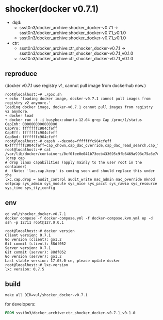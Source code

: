 # shocker(docker v0.7.1)

* dqd: 
    * ssst0n3/docker_archive:shocker_docker-v0.7.1 -> ssst0n3/docker_archive:shocker_docker-v0.7.1_v0.1.0
    * ssst0n3/docker_archive:shocker_docker-v0.7.1_v0.1.0
* ctr: 
    * ssst0n3/docker_archive:ctr_shocker_docker-v0.7.1 -> ssst0n3/docker_archive:ctr_shocker_docker-v0.7.1_v0.1.0
    * ssst0n3/docker_archive:ctr_shocker_docker-v0.7.1_v0.1.0

## reproduce

(docker v0.7.1 use registry v1, cannot pull image from dockerhub now.)

```shell
root@localhost:~# ./poc.sh 
+ echo 'loading docker image, docker-v0.7.1 cannot pull images from registry v2 anymore.'
loading docker image, docker-v0.7.1 cannot pull images from registry v2 anymore.
+ docker load
+ docker run -t -i busybox:ubuntu-12.04 grep Cap /proc/1/status
CapInh:	0000000000000000
CapPrm:	fffffffc904cfeff
CapEff:	fffffffc904cfeff
CapBnd:	fffffffc904cfeff
root@localhost:~# capsh --decode=fffffffc904cfeff
0xfffffffc904cfeff=cap_chown,cap_dac_override,cap_dac_read_search,cap_fowner,cap_fsetid,cap_kill,cap_setgid,cap_setuid,cap_linux_immutable,cap_net_bind_service,cap_net_broadcast,cap_net_admin,cap_net_raw,cap_ipc_lock,cap_ipc_owner,cap_sys_chroot,cap_sys_ptrace,cap_sys_boot,cap_lease,cap_setfcap,cap_syslog,35,36,37,38,39,40,41,42,43,44,45,46,47,48,49,50,51,52,53,54,55,56,57,58,59,60,61,62,63
root@localhost:~# cat /var/lib/docker/containers/0cf0fee0e041b73eeb433695c9fb6469a993c75a6e7c998c1f8091a90c59eca7/config.lxc  |grep cap
# drop linux capabilities (apply mainly to the user root in the container)
#  (Note: 'lxc.cap.keep' is coming soon and should replace this under the
lxc.cap.drop = audit_control audit_write mac_admin mac_override mknod setpcap sys_admin sys_module sys_nice sys_pacct sys_rawio sys_resource sys_time sys_tty_config
```

## env

```shell
cd vul/shocker_docker-v0.7.1
docker compose -f docker-compose.yml -f docker-compose.kvm.yml up -d
ssh -p 12711 root@127.0.0.1
```

```shell
root@localhost:~# docker version
Client version: 0.7.1
Go version (client): go1.2
Git commit (client): 88df052
Server version: 0.7.1
Git commit (server): 88df052
Go version (server): go1.2
Last stable version: 17.05.0-ce, please update docker
root@localhost:~# lxc-version 
lxc version: 0.7.5
```

## build

```shell
make all DIR=vul/shocker_docker-v0.7.1
```

for developers:

```dockerfile
FROM ssst0n3/docker_archive:ctr_shocker_docker-v0.7.1_v0.1.0
```
